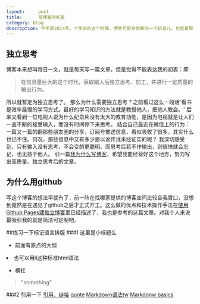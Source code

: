 ```yaml
---
layout:     post
title:      写博客的初衷
category: blog
description: 今年是2014年，十年前的这个时候，博客可是非常新的一个玩意儿。也就是那个时候，我已经开始在各大博客网站注册账号，玩起了这个当年的新玩意儿了。可是在十年后的今天，在博客之后兴起的微博已近式微，微信如火如荼的时候，为啥我还要捡起来这个老古董，而不是去玩个微信公众号之类的东西呢？
---
```


## 独立思考

博客本来想叫每日一文，就是每天写一篇文章。但是觉得不能表达我的初衷：即
> 在信息量巨大的这个时代，获取输入后独立思考、加工，并进行一定质量的输出行为。

所以就暂定为独立思考了。
那么为什么需要独立思考？之前看过这么一段话'看书是效率最慢的学习方式。最好的学习知识的方法就是教授他人，把他人教会。'
后来又看到一位电视人说为什么纪录片没有太大的教育功能，是因为电视就是让人们一直不断的接受输入，而没有时间停下来思考。
结合自己最近在微信上的行为：一篇又一篇的翻那些朋友圈的分享，订阅号推送信息，看似吸收了很多，其实什么也记不住。何况，那些信息中又有多少是以讹传讹未经证实的呢？
我深切感受到，只有输入没有思考，不会变的更聪明。而思考后若不作输出，则很快就会忘记，也无益于他人。
引一篇[我为什么写博客][5]，希望我能经营好这个地方，努力写出高质量、独立思考后的文章。

## 为什么用github
写这个博客的想法早就有了，前一阵在找哪家提供的博客空间比较合我胃口，没想到竟然是在遇见了github之后才正式开工。这么做的优点和技术操作手法在[使用Github Pages建独立博客][1]里已经描述了，我也是参考的这篇文章。对我个人来说最吸引我的就是简洁可定制吧。

##练习一下标记语言排版
###1 这里是小标题么
* 前面有原点的大纲


<li>也可以用li这种标准html语法</li>

- 横杠

 > "something"

###2 引用一下
[引用、链接][2]
[quote][]
[Markdown语法tw][3]
[Markdonw basics][4]


[quote]:    http://mmcatt.github.io/ "不用编号的引用链接"
[1]: http://beiyuu.com/github-pages/
[2]:  http://mmcatt.github.io/ "这里是注释吗？"
[3]: http://markdown.tw/    "Markdown语法"
[4]: https://github.com/othree/markdown-syntax-zhtw/blob/master/basics.md "还是markdown"
[5]: http://www.cnblogs.com/bangerlee/archive/2011/09/11/2173632.html